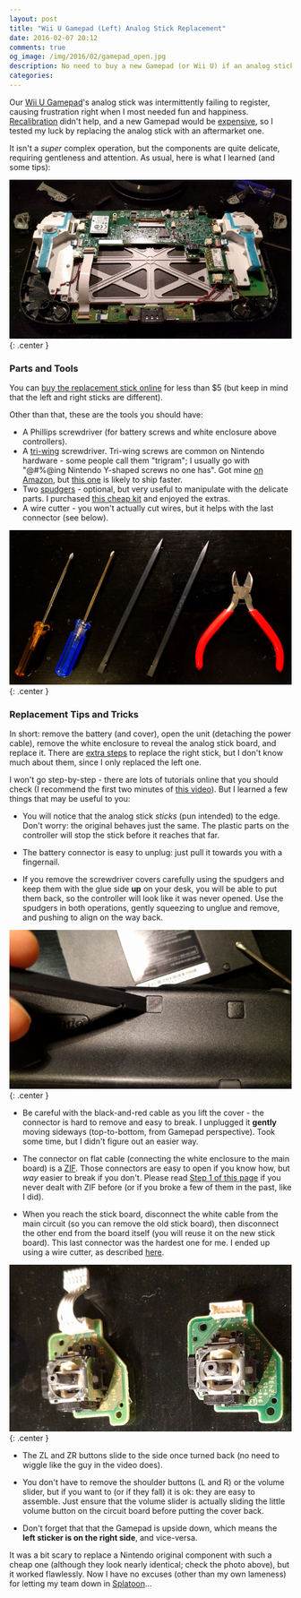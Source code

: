 ```yaml
---
layout: post
title: "Wii U Gamepad (Left) Analog Stick Replacement"
date: 2016-02-07 20:12
comments: true
og_image: /img/2016/02/gamepad_open.jpg
description: No need to buy a new Gamepad (or Wii U) if an analog stick isn't working properly.
categories:
---
```


Our [Wii U Gamepad][9]'s analog stick was intermittently failing to register, causing frustration right when I most needed fun and happiness. [Recalibration][14] didn't help, and a new Gamepad would be [expensive][15], so I tested my luck by replacing the analog stick with an aftermarket one.

It isn't a *super* complex operation, but the components are quite delicate, requiring gentleness and attention. As usual, here is what I learned (and some tips):

![Here is how it looks inside ](/img/2016/02/gamepad_open.jpg){: .center }

<!-- more -->

### Parts and Tools

You can [buy the replacement stick online][1] for less than $5 (but keep in mind that the left and right sticks are different).

Other than that, these are the tools you should have:

- A Phillips screwdriver (for battery screws and white enclosure above controllers).
- A [tri-wing][2] screwdriver. Tri-wing screws are common on Nintendo hardware - some people call them "trigram"; I usually go with "@#%@ing Nintendo Y-shaped screws no one has". Got mine [on Amazon][4], but [this one][5] is likely to ship faster.
- Two [spudgers][3] - optional, but very useful to manipulate with the delicate parts. I purchased [this cheap kit][6] and enjoyed the extras.
- A wire cutter - you won't actually cut wires, but it helps with the last connector (see below).

![Tools of the trade ](/img/2016/02/gamepad_tools.jpg){: .center }

### Replacement Tips and Tricks

In short: remove the battery (and cover), open the unit (detaching the power cable), remove the white enclosure to reveal the analog stick board, and replace it. There are [extra steps][12] to replace the right stick, but I don't know much about them, since I only replaced the left one.

I won't go step-by-step - there are lots of tutorials online that you should check (I recommend the first two minutes of [this video][10]). But I learned a few things that may be useful to you:

- You will notice that the analog stick *sticks* (pun intended) to the edge. Don't worry: the original behaves just the same. The plastic parts on the controller will stop the stick before it reaches that far.

- The battery connector is easy to unplug: just pull it towards you with a fingernail.

- If you remove the screwdriver covers carefully using the spudgers and keep them with the glue side **up** on your desk, you will be able to put them back, so the controller will look like it was never opened. Use the spudgers in both operations, gently squeezing to unglue and remove, and pushing to align on the way back.

![Don't bend those ](/img/2016/02/gamepad_back.jpg){: .center }

- Be careful with the black-and-red cable as you lift the cover - the connector is hard to remove and easy to break. I unplugged it **gently** moving sideways (top-to-bottom, from Gamepad perspective). Took some time, but I didn't figure out an easier way.

- The connector on flat cable (connecting the white enclosure to the main board) is a [ZIF][13]. Those connectors are easy to open if you know how, but *way* easier to break if you don't. Please read [Step 1 of this page][7] if you never dealt with ZIF before (or if you broke a few of them in the past, like I did).

- When you reach the stick board, disconnect the white cable from the main circuit (so you can remove the old stick board), then disconnect the other end from the board itself (you will reuse it on the new stick board). This last connector was the hardest one for me. I ended up using a wire cutter, as described [here][8].

![Original and replacement sticks ](/img/2016/02/gamepad_sticks.jpg){: .center }

- The ZL and ZR buttons slide to the side once turned back (no need to wiggle like the guy in the video does).

- You don't have to remove the shoulder buttons (L and R) or the volume slider, but if you want to (or if they fall) it is ok: they are easy to assemble. Just ensure that the volume slider is actually sliding the little volume button on the circuit board before putting the cover back.

- Don't forget that that the Gamepad is upside down, which means the **left sticker is on the right side**, and vice-versa.

It was a bit scary to replace a Nintendo original component with such a cheap one (although they look nearly identical; check the photo above), but it worked flawlessly. Now I have no excuses (other than my own lameness) for letting my team down in [Splatoon][11]...

[1]: http://www.ebay.com/itm/New-Analog-Stick-Replacement-with-PCB-for-Wii-U-Gamepad-Controller-Left-Side-/161874835828?ssPageName=ADME:X:AAQ:US:1123
[2]: https://en.wikipedia.org/wiki/List_of_screw_drives#Tri-wing
[3]: https://en.wikipedia.org/wiki/Spudger
[4]: http://www.amazon.ca/dp/B00KWRS3GY/ref=pe_386430_30332290_TE_3p_dp_i1
[5]: http://www.dx.com/p/trigram-screw-driver-for-nds-ndsl-and-wii-1887#.VrYcLfH8_Vo
[6]: http://www.ebay.com/itm/381362920775
[7]: https://www.ifixit.com/Guide/Recognizing+%26+Disconnecting+Cable+Connectors/25629
[8]: https://www.sparkfun.com/tutorials/241
[9]: https://en.wikipedia.org/wiki/Wii_U_GamePad
[10]: https://www.youtube.com/watch?v=R0Iky9PRv1A&feature=youtu.be
[11]: https://www.youtube.com/watch?v=kqpTpxAKQZs
[12]: https://www.youtube.com/watch?v=mzFcALPR6rk
[13]: https://en.wikipedia.org/wiki/Zero_insertion_force#ZIF_wire-to-board_connectors
[14]: http://en-americas-support.nintendo.com/app/answers/detail/a_id/1731/~/how-to-reset-the-left%2Fright-stick%28s%29-to-a-neutral-position-on-the-wii-u-gamepad
[15]: http://kotaku.com/5943559/if-you-put-your-wii-u-gamepad-in-a-blender-yes-nintendo-will-sell-you-a-replacement